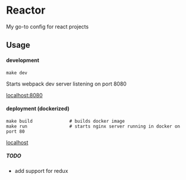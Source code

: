 # Reactor

My go-to config for react projects

## Usage

#### development

`make dev`

Starts webpack dev server listening on port 8080

[localhost:8080](http://localhost:8080)

#### deployment (dockerized)

```
make build              # builds docker image
make run                # starts nginx server running in docker on port 80
```

[localhost](http://localhost)

##### TODO
* add support for redux
